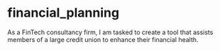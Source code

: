 # financial_planning
As a FinTech consultancy firm, I am tasked to create a tool that assists members of a large credit union to enhance their financial health.
